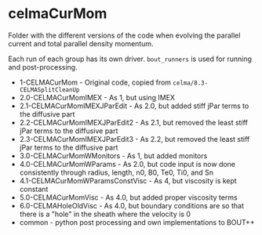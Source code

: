 # celmaCurMom

Folder with the different versions of the code when evolving the parallel current and
total parallel density momentum.

Each run of each group has its own driver. `bout_runners` is used for running
and post-processing.

* 1-CELMACurMom - Original code, copied from `celma/8.3-CELMASplitCleanUp`
* 2.0-CELMACurMomIMEX - As 1, but using IMEX
* 2.1-CELMACurMomIMEXJParEdit - As 2.0, but added stiff jPar terms to the
  diffusive part
* 2.2-CELMACurMomIMEXJParEdit2 - As 2.1, but removed the least stiff jPar terms
  to the diffusive part
* 2.3-CELMACurMomIMEXJParEdit3 - As 2.2, but removed the least stiff jPar terms
  to the diffusive part
* 3.0-CELMACurMomWMonitors - As 1, but added monitors
* 4.0-CELMACurMomWParams - As 2.0, but code input is now done consistently
  through radius, length, n0, B0, Te0, Ti0, and Sn
* 4.1-CELMACurMomWParamsConstVisc - As 4, but viscosity is kept constant
* 5.0-CELMACurMomVisc - As 4.0, but added proper viscosity terms
* 6.0-CELMAHoleOldVisc - As 4.0, but boundary conditions are so that there is a
  "hole" in the sheath where the velocity is 0
* common - python post processing and own implementations to BOUT++

